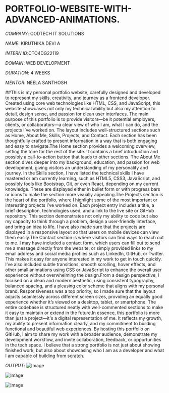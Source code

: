 # PORTFOLIO-WEBSITE-WITH-ADVANCED-ANIMATIONS.

*COMPANY*: CODTECH IT SOLUTIONS

*NAME*: KIRUTHIKA DEVI A

*INTERN ID*:CTO4DG22119

*DOMAIN*: WEB DEVELOPMENT

*DURATION*: 4 WEEKS

*MENTOR*: NEELA SANTHOSH

##This is my personal portfolio website, carefully designed and developed to represent my skills, creativity, and journey as a frontend developer. Created using core web technologies like HTML, CSS, and JavaScript, this website showcases not only my technical ability but also my attention to detail, design sense, and passion for clean user interfaces. The main purpose of this portfolio is to provide visitors—be it potential employers, clients, or collaborators—a clear view of who I am, what I can do, and the projects I’ve worked on. The layout includes well-structured sections such as Home, About Me, Skills, Projects, and Contact. Each section has been thoughtfully crafted to present information in a way that is both engaging and easy to navigate.The Home section provides a welcoming overview, setting the tone for the rest of the site. It contains a brief introduction and possibly a call-to-action button that leads to other sections. The About Me section dives deeper into my background, education, and passion for web development, giving visitors an understanding of my personality and journey. In the Skills section, I have listed the technical skills I have mastered or am currently learning, such as HTML5, CSS3, JavaScript, and possibly tools like Bootstrap, Git, or even React, depending on my current knowledge. These are displayed either in bullet form or with progress bars or icons to make the section more visually appealing.The Projects section is the heart of the portfolio, where I highlight some of the most important or interesting projects I’ve worked on. Each project entry includes a title, a brief description, technologies used, and a link to the live site or GitHub repository. This section demonstrates not only my ability to code but also my capacity to think through a problem, design a user-friendly interface, and bring an idea to life. I have also made sure that the projects are displayed in a responsive layout so that users on mobile devices can view them easily.The Contact section is where visitors can find ways to reach out to me. I may have included a contact form, which users can fill out to send me a message directly from the website, or simply provided links to my email address and social media profiles such as LinkedIn, GitHub, or Twitter. This makes it easy for anyone interested in my work to get in touch quickly. I’ve also included subtle transitions, smooth scrolling, hover effects, and other small animations using CSS or JavaScript to enhance the overall user experience without overwhelming the design.From a design perspective, I focused on a clean and modern aesthetic, using consistent typography, balanced spacing, and a pleasing color scheme that aligns with my personal brand. Responsiveness was a top priority, so I made sure that the layout adjusts seamlessly across different screen sizes, providing an equally good experience whether it’s viewed on a desktop, tablet, or smartphone. The entire codebase is structured neatly with well-commented sections to make it easy to maintain or extend in the future.In essence, this portfolio is more than just a project—it's a digital representation of me. It reflects my growth, my ability to present information clearly, and my commitment to building functional and beautiful web experiences. By hosting this portfolio on GitHub, I aim to share my work with a broader audience, demonstrate my development workflow, and invite collaboration, feedback, or opportunities in the tech space. I believe that a strong portfolio is not just about showing finished work, but also about showcasing who I am as a developer and what I am capable of building from scratch.

*OUTPUT*: ![Image](https://github.com/user-attachments/assets/13042f52-145f-463e-a6ba-23a41b207b4c)

![Image](https://github.com/user-attachments/assets/883c64f4-e23a-4709-889b-3a2054193093)

![Image](https://github.com/user-attachments/assets/891d42fd-bbbc-4f78-a701-a724430b2332)
